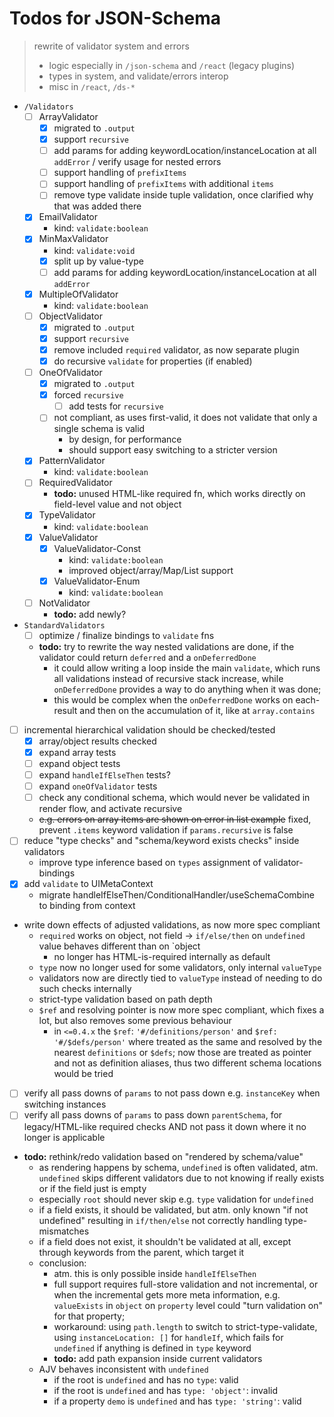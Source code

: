 # Todos for JSON-Schema

> rewrite of validator system and errors
> - logic especially in `/json-schema` and `/react` (legacy plugins)
> - types in system, and validate/errors interop
> - misc in `/react`, `/ds-*`

- `/Validators`
    - [ ] ArrayValidator
        - [x] migrated to `.output`
        - [x] support `recursive`
        - [ ] add params for adding keywordLocation/instanceLocation at all `addError` / verify usage for nested errors
        - [ ] support handling of `prefixItems`
        - [ ] support handling of `prefixItems` with additional `items`
        - [ ] remove type validate inside tuple validation, once clarified why that was added there
    - [x] EmailValidator
        - kind: `validate:boolean`
    - [x] MinMaxValidator
        - kind: `validate:void`
        - [x] split up by value-type
        - [ ] add params for adding keywordLocation/instanceLocation at all `addError`
    - [x] MultipleOfValidator
        - kind: `validate:boolean`
    - [ ] ObjectValidator
        - [x] migrated to `.output`
        - [x] support `recursive`
        - [x] remove included `required` validator, as now separate plugin
        - [x] do recursive `validate` for properties (if enabled)
    - [ ] OneOfValidator
        - [x] migrated to `.output`
        - [x] forced `recursive`
            - [ ] add tests for `recursive`
        - [ ] not compliant, as uses first-valid, it does not validate that only a single schema is valid
            - by design, for performance
            - should support easy switching to a stricter version
    - [x] PatternValidator
        - kind: `validate:boolean`
    - [ ] RequiredValidator
        - **todo:** unused HTML-like required fn, which works directly on field-level value and not object
    - [x] TypeValidator
        - kind: `validate:boolean`
    - [x] ValueValidator
        - [x] ValueValidator-Const
            - kind: `validate:boolean`
            - improved object/array/Map/List support
        - [x] ValueValidator-Enum
            - kind: `validate:boolean`
    - [ ] NotValidator
        - **todo:** add newly?
- `StandardValidators`
    - [ ] optimize / finalize bindings to `validate` fns
    - **todo:** try to rewrite the way nested validations are done, if the validator could return `deferred` and a `onDeferredDone`
        - it could allow writing a loop inside the main `validate`, which runs all validations instead of recursive stack increase,
          while `onDeferredDone` provides a way to do anything when it was done;
        - this would be complex when the `onDeferredDone` works on each-result and then on the accumulation of it,
          like at `array.contains`
- [ ] incremental hierarchical validation should be checked/tested
    - [x] array/object results checked
    - [x] expand array tests
    - [ ] expand object tests
    - [ ] expand `handleIfElseThen` tests?
    - [ ] expand `oneOfValidator` tests
    - [ ] check any conditional schema, which would never be validated in render flow, and activate recursive
    - ~~e.g. errors on array items are shown on error in list example~~ fixed, prevent `.items` keyword validation if `params.recursive` is false
- [ ] reduce "type checks" and "schema/keyword exists checks" inside validators
    - improve type inference based on `types` assignment of validator-bindings
- [x] add `validate` to UIMetaContext
    - migrate handleIfElseThen/ConditionalHandler/useSchemaCombine to binding from context
- write down effects of adjusted validations, as now more spec compliant
    - `required` works on object, not field -> `if/else/then` on `undefined` value behaves different than on `object
        - no longer has HTML-is-required internally as default
    - `type` now no longer used for some validators, only internal `valueType`
    - validators now are directly tied to `valueType` instead of needing to do such checks internally
    - strict-type validation based on path depth
    - `$ref` and resolving pointer is now more spec compliant, which fixes a lot, but also removes some previous behaviour
        - in `<=0.4.x` the `$ref`: `'#/definitions/person'` and `$ref: '#/$defs/person'`  where treated as the same and resolved by the nearest `definitions` or `$defs`; now those are treated as pointer and not as definition aliases, thus two different schema locations would be tried
- [ ] verify all pass downs of `params` to not pass down e.g. `instanceKey` when switching instances
- [ ] verify all pass downs of `params` to pass down `parentSchema`, for legacy/HTML-like required checks AND not pass it down where it no longer is applicable
- **todo:** rethink/redo validation based on "rendered by schema/value"
    - as rendering happens by schema, `undefined` is often validated, atm. `undefined` skips different validators due to not knowing if really exists
      or if the field just is empty
    - especially `root` should never skip e.g. `type` validation for `undefined`
    - if a field exists, it should be validated, but atm. only known "if not undefined"
      resulting in `if/then/else` not correctly handling type-mismatches
    - if a field does not exist, it shouldn't be validated at all, except through keywords from the parent, which target it
    - conclusion:
        - atm. this is only possible inside `handleIfElseThen`
        - full support requires full-store validation and not incremental,
          or when the incremental gets more meta information, e.g. `valueExists` in `object` on `property` level could "turn validation on" for that property;
        - workaround: using `path.length` to switch to strict-type-validate, using `instanceLocation: []` for `handleIf`,
          which fails for `undefined` if anything is defined in `type` keyword
        - **todo:** add path expansion inside current validators
    - AJV behaves inconsistent with `undefined`
        - if the root is `undefined` and has no `type`: valid
        - if the root is `undefined` and has `type: 'object'`: invalid
        - if a property `demo` is `undefined` and has `type: 'string'`: valid
